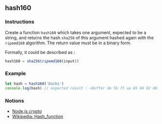 ## hash160

### Instructions

Create a function `hash160` which takes one argument, expected to be a string, and returns the hash `sha256` of this argument hashed again with the `ripemd160` algorithm. The return value must be in a binary form.

Formally, it could be described as :

```js
hash160 = sha256(ripemd160(input))
```

### Example

```js
let hash = hash160('Ducks')
console.log(hash) // expected result : <Buffer de 5b 73 aa 85 84 02 d8 8c 36 d4 ff 85 29 65 d3 76 ac 6d 19>
```

### Notions

- [Node.js _crypto_](https://nodejs.org/docs/latest-v14.x/api/crypto.html)
- [Wikipedia: Hash_function](https://en.wikipedia.org/wiki/Hash_function)
